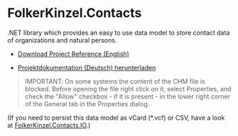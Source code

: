 # FolkerKinzel.Contacts
.NET library which provides an easy to use data model to store contact data of organizations and natural persons.


* [Download Project Reference (English)](https://github.com/FolkerKinzel/Contacts/blob/master/ProjectReference/1.4.0/FolkerKinzel.Contacts.en.chm)

* [Projektdokumentation (Deutsch) herunterladen](https://github.com/FolkerKinzel/Contacts/blob/master/ProjectReference/1.4.0/FolkerKinzel.Contacts.de.chm)

> IMPORTANT: On some systems the content of the CHM file is blocked. Before opening the file right click on it, select Properties, and check the "Allow" checkbox - if it is present - in the lower right corner of the General tab in the Properties dialog.

(If you need to persist this data model as vCard (*.vcf) or CSV, have a look at [FolkerKinzel.Contacts.IO](https://www.nuget.org/packages/FolkerKinzel.Contacts.IO/).)

